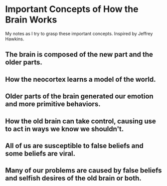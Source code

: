 # Important Concepts of How the Brain Works
My notes as I try to grasp these important concepts.
Inspired by Jeffrey Hawkins.

## The brain is composed of the new part and the older parts.

## How the neocortex learns a model of the world.

## Older parts of the brain generated our emotion and more primitive behaviors.

## How the old brain can take control, causing use to act in ways we know we shouldn't.

## All of us are susceptible to false beliefs and some beliefs are viral.

## Many of our problems are caused by false beliefs and selfish desires of the old brain or both.

